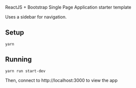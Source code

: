 ReactJS + Bootstrap Single Page Application starter template

Uses a sidebar for navigation.

## Setup

`yarn`

## Running

`yarn run start-dev`

Then, connect to http://localhost:3000 to view the app

